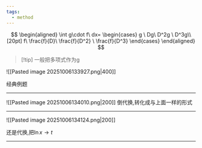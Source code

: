 ```yaml
---
tags:
  - method
---
```

$$
\begin{aligned}
\int g\cdot f\  dx=
\begin{cases}
g \ Dg\  D^2g \ D^3g\\[20pt]
f\ \frac{f}{D}\ \frac{f}{D^2} \ \frac{f}{D^3}
\end{cases}
\end{aligned}
$$
>[!tip] 一般把多项式作为g

![[Pasted image 20251006133927.png|400]]

经典例题

---

![[Pasted image 20251006134010.png|200]]
倒代换,转化成与上面一样的形式

---

![[Pasted image 20251006134124.png|200]]

还是代换,把$\ln x\to t$

---

